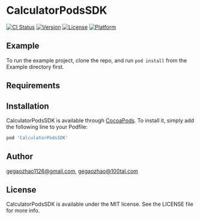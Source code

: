 # CalculatorPodsSDK

[![CI Status](https://img.shields.io/travis/gegaozhao1126@gmail.com/CalculatorPodsSDK.svg?style=flat)](https://travis-ci.org/gegaozhao1126@gmail.com/CalculatorPodsSDK)
[![Version](https://img.shields.io/cocoapods/v/CalculatorPodsSDK.svg?style=flat)](https://cocoapods.org/pods/CalculatorPodsSDK)
[![License](https://img.shields.io/cocoapods/l/CalculatorPodsSDK.svg?style=flat)](https://cocoapods.org/pods/CalculatorPodsSDK)
[![Platform](https://img.shields.io/cocoapods/p/CalculatorPodsSDK.svg?style=flat)](https://cocoapods.org/pods/CalculatorPodsSDK)

## Example

To run the example project, clone the repo, and run `pod install` from the Example directory first.

## Requirements

## Installation

CalculatorPodsSDK is available through [CocoaPods](https://cocoapods.org). To install
it, simply add the following line to your Podfile:

```ruby
pod 'CalculatorPodsSDK'
```

## Author

gegaozhao1126@gmail.com, gegaozhao@100tal.com

## License

CalculatorPodsSDK is available under the MIT license. See the LICENSE file for more info.
